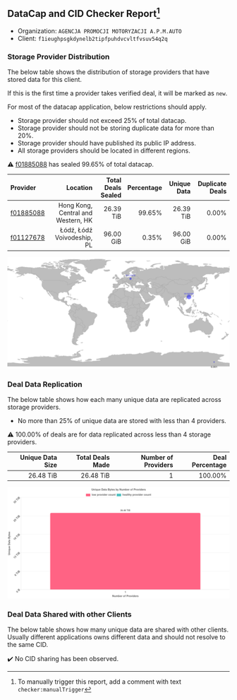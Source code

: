 ## DataCap and CID Checker Report[^1]
 - Organization: `AGENCJA PROMOCJI MOTORYZACJI A.P.M.AUTO`
 - Client: `f1ieughpsgkdynelb2tipfpuhdvcvltfvsuv54q2q`
### Storage Provider Distribution
The below table shows the distribution of storage providers that have stored data for this client.

If this is the first time a provider takes verified deal, it will be marked as `new`.

For most of the datacap application, below restrictions should apply.
 - Storage provider should not exceed 25% of total datacap.
 - Storage provider should not be storing duplicate data for more than 20%.
 - Storage provider should have published its public IP address.
 - All storage providers should be located in different regions.

⚠️ [f01885088](https://filfox.info/en/address/f01885088) has sealed 99.65% of total datacap.

| Provider                                              |                           Location | Total Deals Sealed | Percentage | Unique Data | Duplicate Deals |
| :---------------------------------------------------- | ---------------------------------: | -----------------: | ---------: | ----------: | --------------: |
| [f01885088](https://filfox.info/en/address/f01885088) | Hong Kong, Central and Western, HK |          26.39 TiB |     99.65% |   26.39 TiB |           0.00% |
| [f01127678](https://filfox.info/en/address/f01127678) |         Łódź, Łódź Voivodeship, PL |          96.00 GiB |      0.35% |   96.00 GiB |           0.00% |

![Provider Distribution](https://raw.githubusercontent.com/data-preservation-programs/filplus-checker-assets/main/filecoin-project/filecoin-plus-large-datasets/issues/928/1671098016960.png)
### Deal Data Replication
The below table shows how each many unique data are replicated across storage providers.
- No more than 25% of unique data are stored with less than 4 providers.

⚠️ 100.00% of deals are for data replicated across less than 4 storage providers.

| Unique Data Size | Total Deals Made | Number of Providers | Deal Percentage |
| ---------------: | ---------------: | ------------------: | --------------: |
|        26.48 TiB |        26.48 TiB |                   1 |         100.00% |

![Replication Distribution](https://raw.githubusercontent.com/data-preservation-programs/filplus-checker-assets/main/filecoin-project/filecoin-plus-large-datasets/issues/928/1671098017770.png)
### Deal Data Shared with other Clients
The below table shows how many unique data are shared with other clients.
Usually different applications owns different data and should not resolve to the same CID.

✔️ No CID sharing has been observed.

[^1]: To manually trigger this report, add a comment with text `checker:manualTrigger`
